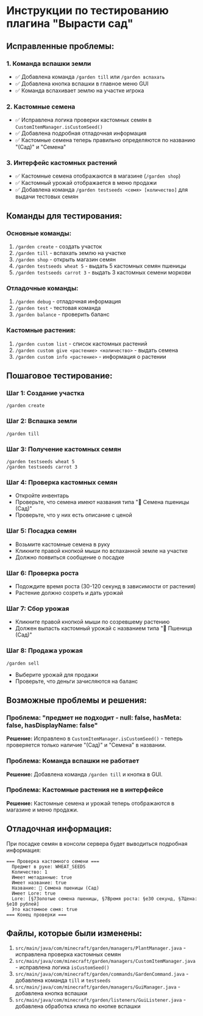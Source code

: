 # Инструкции по тестированию плагина "Вырасти сад"

## Исправленные проблемы:

### 1. Команда вспашки земли
- ✅ Добавлена команда `/garden till` или `/garden вспахать`
- ✅ Добавлена кнопка вспашки в главное меню GUI
- ✅ Команда вспахивает землю на участке игрока

### 2. Кастомные семена
- ✅ Исправлена логика проверки кастомных семян в `CustomItemManager.isCustomSeed()`
- ✅ Добавлена подробная отладочная информация
- ✅ Кастомные семена теперь правильно определяются по названию "(Сад)" и "Семена"

### 3. Интерфейс кастомных растений
- ✅ Кастомные семена отображаются в магазине (`/garden shop`)
- ✅ Кастомный урожай отображается в меню продажи
- ✅ Добавлена команда `/garden testseeds <семя> [количество]` для выдачи тестовых семян

## Команды для тестирования:

### Основные команды:
1. `/garden create` - создать участок
2. `/garden till` - вспахать землю на участке
3. `/garden shop` - открыть магазин семян
4. `/garden testseeds wheat 5` - выдать 5 кастомных семян пшеницы
5. `/garden testseeds carrot 3` - выдать 3 кастомных семени моркови

### Отладочные команды:
1. `/garden debug` - отладочная информация
2. `/garden test` - тестовая команда
3. `/garden balance` - проверить баланс

### Кастомные растения:
1. `/garden custom list` - список кастомных растений
2. `/garden custom give <растение> <количество>` - выдать семена
3. `/garden custom info <растение>` - информация о растении

## Пошаговое тестирование:

### Шаг 1: Создание участка
```
/garden create
```

### Шаг 2: Вспашка земли
```
/garden till
```

### Шаг 3: Получение кастомных семян
```
/garden testseeds wheat 5
/garden testseeds carrot 3
```

### Шаг 4: Проверка кастомных семян
- Откройте инвентарь
- Проверьте, что семена имеют названия типа "🍞 Семена пшеницы (Сад)"
- Проверьте, что у них есть описание с ценой

### Шаг 5: Посадка семян
- Возьмите кастомные семена в руку
- Кликните правой кнопкой мыши по вспаханной земле на участке
- Должно появиться сообщение о посадке

### Шаг 6: Проверка роста
- Подождите время роста (30-120 секунд в зависимости от растения)
- Растение должно созреть и дать урожай

### Шаг 7: Сбор урожая
- Кликните правой кнопкой мыши по созревшему растению
- Должен выпасть кастомный урожай с названием типа "🍞 Пшеница (Сад)"

### Шаг 8: Продажа урожая
```
/garden sell
```
- Выберите урожай для продажи
- Проверьте, что деньги зачисляются на баланс

## Возможные проблемы и решения:

### Проблема: "предмет не подходит - null: false, hasMeta: false, hasDisplayName: false"
**Решение:** Исправлено в `CustomItemManager.isCustomSeed()` - теперь проверяется только наличие "(Сад)" и "Семена" в названии.

### Проблема: Команда вспашки не работает
**Решение:** Добавлена команда `/garden till` и кнопка в GUI.

### Проблема: Кастомные растения не в интерфейсе
**Решение:** Кастомные семена и урожай теперь отображаются в магазине и меню продажи.

## Отладочная информация:

При посадке семян в консоли сервера будет выводиться подробная информация:
```
=== Проверка кастомного семени ===
  Предмет в руке: WHEAT_SEEDS
  Количество: 1
  Имеет метаданные: true
  Имеет название: true
  Название: 🍞 Семена пшеницы (Сад)
  Имеет Lore: true
  Lore: [§7Золотые семена пшеницы, §7Время роста: §e30 секунд, §7Цена: §e10 рублей]
  Это кастомное семя: true
=== Конец проверки ===
```

## Файлы, которые были изменены:

1. `src/main/java/com/minecraft/garden/managers/PlantManager.java` - исправлена проверка кастомных семян
2. `src/main/java/com/minecraft/garden/managers/CustomItemManager.java` - исправлена логика `isCustomSeed()`
3. `src/main/java/com/minecraft/garden/commands/GardenCommand.java` - добавлена команда `till` и `testseeds`
4. `src/main/java/com/minecraft/garden/managers/GuiManager.java` - добавлена кнопка вспашки
5. `src/main/java/com/minecraft/garden/listeners/GuiListener.java` - добавлена обработка клика по кнопке вспашки 